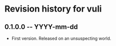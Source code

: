 # Revision history for vuli

## 0.1.0.0 -- YYYY-mm-dd

* First version. Released on an unsuspecting world.
